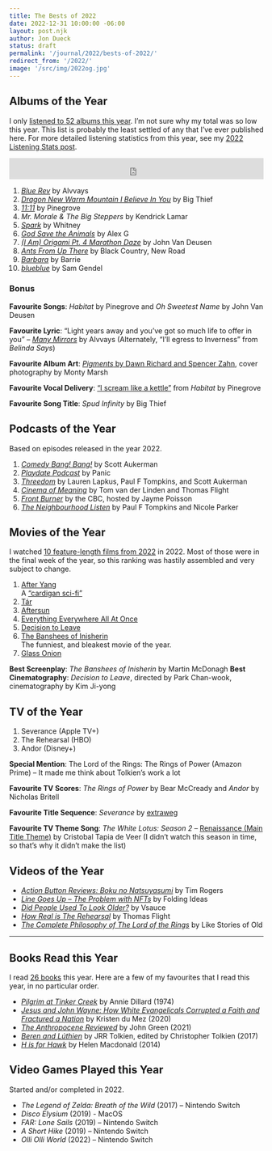 ```yaml
---
title: The Bests of 2022
date: 2022-12-31 10:00:00 -06:00
layout: post.njk
author: Jon Dueck
status: draft
permalink: '/journal/2022/bests-of-2022/'
redirect_from: '/2022/'
image: '/src/img/2022og.jpg'
---
```


## Albums of the Year

I only [listened to 52 albums this year](https://www.last.fm/user/dueckjon/listening-report/year). I’m not sure why my total was so low this year. This list is probably the least settled of any that I’ve ever published here. For more detailed listening statistics from this year, see my [2022 Listening Stats post](/journal/2022/listening-stats/).

<iframe class="aside" style="border: 0; width: 100%; height: 42px;" src="https://bandcamp.com/EmbeddedPlayer/album=2669156137/size=small/bgcol=ffffff/linkcol=0687f5/track=2628480891/transparent=true/" seamless><a href="https://alvvays.bandcamp.com/album/blue-rev">Blue Rev by Alvvays</a></iframe>

1. [*Blue Rev*](https://alvvays.bandcamp.com/album/blue-rev) by Alvvays	
2. [*Dragon New Warm Mountain I Believe In You*](https://bigthief.bandcamp.com/album/dragon-new-warm-mountain-i-believe-in-you) by Big Thief
3. [*11:11*](https://pinegrove.bandcamp.com/album/11-11) by Pinegrove
4. *Mr. Morale & The Big Steppers* by Kendrick Lamar
5. [*Spark*](https://whitneychicago.bandcamp.com/album/spark) by Whitney
6. [*God Save the Animals*](https://sandy.bandcamp.com/album/god-save-the-animals) by Alex G
7. [*(I Am) Origami Pt. 4 Marathon Daze*](https://iamjohnvandeusen.bandcamp.com/album/i-am-origami-pt-4-marathon-daze) by John Van Deusen
8. [*Ants From Up There*](https://blackcountrynewroad.bandcamp.com/album/ants-from-up-there) by Black Country, New Road	
9.  [*Barbara*](https://barrie.bandcamp.com/album/barbara) by Barrie
10. [*blueblue*](https://samgendel.bandcamp.com/album/blueblue) by Sam Gendel

### Bonus
**Favourite Songs**: *Habitat* by Pinegrove and *Oh Sweetest Name* by John Van Deusen

**Favourite Lyric**: “Light years away and you’ve got so much life to offer in you” – [*Many Mirrors*](https://youtu.be/I2DFWOkioy4?t=41) by Alvvays (Alternately, “I’ll egress to Inverness” from *Belinda Says*)

**Favourite Album Art**: [*Pigments* by Dawn Richard and Spencer Zahn](https://dawnrichard.bandcamp.com/album/pigments), cover photography by Monty Marsh

**Favourite Vocal Delivery**: [“I scream like a kettle”](https://youtu.be/1DqU9SXAO4c?t=76) from *Habitat* by Pinegrove

**Favourite Song Title**: *Spud Infinity* by Big Thief
## Podcasts of the Year
Based on episodes released in the year 2022.

1. *[Comedy Bang! Bang!](https://www.earwolf.com/show/comedy-bang-bang/)* by Scott Aukerman
2. *[Playdate Podcast](https://podcast.play.date)* by Panic
3. *[Threedom](https://www.earwolf.com/show/threedom/)* by Lauren Lapkus, Paul F Tompkins, and Scott Aukerman
4. *[Cinema of Meaning](https://art19.com/shows/cinema-of-meaning/)* by Tom van der Linden and Thomas Flight
5. *[Front Burner](https://www.cbc.ca/listen/cbc-podcasts/209-front-burner)* by the CBC, hosted by Jayme Poisson
6. *[The Neighbourhood Listen](https://www.earwolf.com/show/the-neighborhood-listen/)* by Paul F Tompkins and Nicole Parker<br>
 
## Movies of the Year
I watched [10 feature-length films from 2022](https://letterboxd.com/jondueck/films/diary/for/2022/year/2022/) in 2022. Most of those were in the final week of the year, so this ranking was hastily assembled and very subject to change.

1. [After Yang](https://letterboxd.com/film/after-yang/)<br>A [“cardigan sci-fi”](https://www.robinrendle.com/adventures/cardigan-sci-fi/)
2. [Tár](https://letterboxd.com/film/tar-2022/)
3. [Aftersun](https://letterboxd.com/film/aftersun/)
4. [Everything Everywhere All At Once](https://letterboxd.com/film/everything-everywhere-all-at-once/)
5. [Decision to Leave](https://letterboxd.com/film/decision-to-leave/)
6. [The Banshees of Inisherin](https://letterboxd.com/film/the-banshees-of-inisherin/)<br>The funniest, and bleakest movie of the year.
7. [Glass Onion](https://letterboxd.com/film/glass-onion-a-knives-out-mystery/)

**Best Screenplay**: *The Banshees of Inisherin* by Martin McDonagh
**Best Cinematography**: *Decision to Leave*, directed by Park Chan-wook, cinematography by Kim Ji-yong

<!-- **Favourite Score**:  -->

## TV of the Year

1. Severance (Apple TV+)
2. The Rehearsal (HBO)
3. Andor (Disney+)

**Special Mention**: The Lord of the Rings: The Rings of Power (Amazon Prime) – It made me think about Tolkien’s work a lot

**Favourite TV Scores**: *The Rings of Power* by Bear McCready and *Andor* by Nicholas Britell

**Favourite Title Sequence**: *Severance* by [extraweg](https://www.extraweg.com/severance)

**Favourite TV Theme Song**: *The White Lotus: Season 2* – [Renaissance (Main Title Theme)](https://youtu.be/q8Ea2tysrrc) by Cristobal Tapia de Veer (I didn’t watch this season in time, so that’s why it didn’t make the list)

## Videos of the Year

- *[Action Button Reviews: Boku no Natsuyasumi](https://youtu.be/779coR-XPTw)* by Tim Rogers
- *[Line Goes Up – The Problem with NFTs](https://youtu.be/YQ_xWvX1n9g)* by Folding Ideas
- *[Did People Used To Look Older?](https://youtu.be/vjqt8T3tJIE)* by Vsauce
- *[How Real is The Rehearsal](https://youtu.be/pQRKDBpZ_5g)* by Thomas Flight
- *[The Complete Philosophy of The Lord of the Rings](https://youtu.be/N73GXN_pb7g)* by Like Stories of Old

---

## Books Read this Year
I read [26 books](https://www.goodreads.com/user/year_in_books/2022/5173121) this year. Here are a few of my favourites that I read this year, in no particular order.
- [*Pilgrim at Tinker Creek*](https://www.goodreads.com/book/show/35710862-pilgrim-at-tinker-creek) by Annie Dillard (1974)
- [*Jesus and John Wayne: How White Evangelicals Corrupted a Faith and Fractured a Nation*](https://www.goodreads.com/book/show/55298333-jesus-and-john-wayne) by Kristen du Mez (2020)
- [*The Anthropocene Reviewed*](https://www.goodreads.com/book/show/59060680-the-anthropocene-reviewed) by John Green (2021)
- [*Beren and Lúthien*](https://www.goodreads.com/book/show/35630309-beren-and-l-thien) by JRR Tolkien, edited by Christopher Tolkien (2017)
- [*H is for Hawk*](https://www.goodreads.com/book/show/25053132-h-is-for-hawk) by Helen Macdonald (2014)

## Video Games Played this Year

Started and/or completed in 2022.

- *The Legend of Zelda: Breath of the Wild* (2017) – Nintendo Switch
- *Disco Elysium* (2019) - MacOS
- *FAR: Lone Sails* (2019) – Nintendo Switch
- *A Short Hike* (2019) – Nintendo Switch
- *Olli Olli World* (2022) – Nintendo Switch